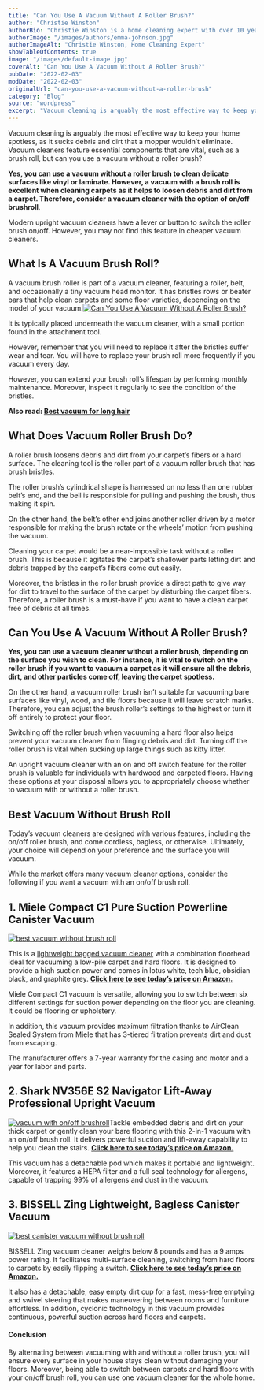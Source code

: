 ```yaml
---
title: "Can You Use A Vacuum Without A Roller Brush?"
author: "Christie Winston"
authorBio: "Christie Winston is a home cleaning expert with over 10 years of experience testing and reviewing vacuum cleaners and cleaning products. She holds certifications in indoor air quality management and specializes in solutions for allergy sufferers. Christie has been featured in publications such as Good Housekeeping, Real Simple, and The Spruce."
authorImage: "/images/authors/emma-johnson.jpg"
authorImageAlt: "Christie Winston, Home Cleaning Expert"
showTableOfContents: true
image: "/images/default-image.jpg"
coverAlt: "Can You Use A Vacuum Without A Roller Brush?"
pubDate: "2022-02-03"
modDate: "2022-02-03"
originalUrl: "can-you-use-a-vacuum-without-a-roller-brush"
category: "Blog"
source: "wordpress"
excerpt: "Vacuum cleaning is arguably the most effective way to keep your home spotless, as it sucks debris and dirt that a mopper wouldn’t eliminate. Vacuum cleaners feature essential components that are vital, such as a brush roll, but can you use a vacuum without a roller brush? Yes, you can use a vacuum without a roller brush to clean delicate surfaces like vinyl &#8230; Read more"
---
```


Vacuum cleaning is arguably the most effective way to keep your home spotless, as it sucks debris and dirt that a mopper wouldn’t eliminate. Vacuum cleaners feature essential components that are vital, such as a brush roll, but can you use a vacuum without a roller brush?

**Yes, you can use a vacuum without a roller brush to clean delicate surfaces like vinyl or laminate. However, a vacuum with a brush roll is excellent when cleaning carpets as it helps to loosen debris and dirt from a carpet. Therefore, consider a vacuum cleaner with the option of on/off brushroll**.

Modern upright vacuum cleaners have a lever or button to switch the roller brush on/off. However, you may not find this feature in cheaper vacuum cleaners.

## **What Is A Vacuum Brush Roll?**

A vacuum brush roller is part of a vacuum cleaner, featuring a roller, belt, and occasionally a tiny vacuum head monitor. It has bristles rows or beater bars that help clean carpets and some floor varieties, depending on the model of your vacuum.[![Can You Use A Vacuum Without A Roller Brush?](images/Can-You-Use-A-Vacuum-Without-A-Roller-Brush.jpg)](https://www.bestofvacuum.com/can-you-use-a-vacuum-without-a-roller-brush/)

It is typically placed underneath the vacuum cleaner, with a small portion found in the attachment tool.

However, remember that you will need to replace it after the bristles suffer wear and tear. You will have to replace your brush roll more frequently if you vacuum every day.

However, you can extend your brush roll’s lifespan by performing monthly maintenance. Moreover, inspect it regularly to see the condition of the bristles.

**Also read: [Best vacuum for long hair](https://www.bestofvacuum.com/best-vacuum-for-long-hair/)**

## **What Does Vacuum Roller Brush Do?**

A roller brush loosens debris and dirt from your carpet’s fibers or a hard surface. The cleaning tool is the roller part of a vacuum roller brush that has brush bristles.

The roller brush’s cylindrical shape is harnessed on no less than one rubber belt’s end, and the bell is responsible for pulling and pushing the brush, thus making it spin.

On the other hand, the belt’s other end joins another roller driven by a motor responsible for making the brush rotate or the wheels’ motion from pushing the vacuum.

Cleaning your carpet would be a near-impossible task without a roller brush. This is because it agitates the carpet’s shallower parts letting dirt and debris trapped by the carpet’s fibers come out easily.

Moreover, the bristles in the roller brush provide a direct path to give way for dirt to travel to the surface of the carpet by disturbing the carpet fibers. Therefore, a roller brush is a must-have if you want to have a clean carpet free of debris at all times.

## **Can You Use A Vacuum Without A Roller Brush?**

**Yes, you can use a vacuum cleaner without a roller brush, depending on the surface you wish to clean. For instance, it is vital to switch on the roller brush if you want to vacuum a carpet as it will ensure all the debris, dirt, and other particles come off, leaving the carpet spotless.**

On the other hand, a vacuum roller brush isn’t suitable for vacuuming bare surfaces like vinyl, wood, and tile floors because it will leave scratch marks. Therefore, you can adjust the brush roller’s settings to the highest or turn it off entirely to protect your floor.

Switching off the roller brush when vacuuming a hard floor also helps prevent your vacuum cleaner from flinging debris and dirt. Turning off the roller brush is vital when sucking up large things such as kitty litter.

An upright vacuum cleaner with an on and off switch feature for the roller brush is valuable for individuals with hardwood and carpeted floors. Having these options at your disposal allows you to appropriately choose whether to vacuum with or without a roller brush.

## Best Vacuum Without Brush Roll

Today’s vacuum cleaners are designed with various features, including the on/off roller brush, and come cordless, bagless, or otherwise. Ultimately, your choice will depend on your preference and the surface you will vacuum.

While the market offers many vacuum cleaner options, consider the following if you want a vacuum with an on/off brush roll.

## **1\. Miele Compact C1 Pure Suction Powerline Canister Vacuum**

[![best vacuum without brush roll](images/Miele-Pure-Suction-Canister-Vacuum-Lotus-White.jpg)](https://www.amazon.com/gp/product/B06XHPLYZL/ref=as_li_tl?ie=UTF8&camp=1789&creative=9325&creativeASIN=B06XHPLYZL&linkCode=am2&tag=bestofvacuum2-20&linkId=3fa9010f548144a45211493572ef2666)

This is a [lightweight bagged vacuum cleaner](https://www.bestofvacuum.com/best-bagged-vacuum/) with a combination floorhead ideal for vacuuming a low-pile carpet and hard floors. It is designed to provide a high suction power and comes in lotus white, tech blue, obsidian black, and graphite grey. [**Click here to see today’s price on Amazon.**](https://www.amazon.com/gp/product/B06XHPLYZL/ref=as_li_tl?ie=UTF8&camp=1789&creative=9325&creativeASIN=B06XHPLYZL&linkCode=am2&tag=bestofvacuum2-20&linkId=3fa9010f548144a45211493572ef2666)

Miele Compact C1 vacuum is versatile, allowing you to switch between six different settings for suction power depending on the floor you are cleaning. It could be flooring or upholstery.

In addition, this vacuum provides maximum filtration thanks to AirClean Sealed System from Miele that has 3-tiered filtration prevents dirt and dust from escaping.

The manufacturer offers a 7-year warranty for the casing and motor and a year for labor and parts.

## **2\. Shark NV356E S2 Navigator Lift-Away Professional Upright Vacuum**

[![vacuum with on/off brushroll](images/Shark-Navigator-Lift-Away-Professional-NV356E.jpg)](https://www.amazon.com/gp/product/B005KMDV9A/ref=as_li_tl?ie=UTF8&camp=1789&creative=9325&creativeASIN=B005KMDV9A&linkCode=am2&tag=bestofvacuum2-20&linkId=30e34dfd6575bbee350c98eac70bfe25)Tackle embedded debris and dirt on your thick carpet or gently clean your bare flooring with this 2-in-1 vacuum with an on/off brush roll. It delivers powerful suction and lift-away capability to help you clean the stairs. [**Click here to see today’s price on Amazon.**](https://www.amazon.com/gp/product/B005KMDV9A/ref=as_li_tl?ie=UTF8&camp=1789&creative=9325&creativeASIN=B005KMDV9A&linkCode=am2&tag=bestofvacuum2-20&linkId=30e34dfd6575bbee350c98eac70bfe25)

This vacuum has a detachable pod which makes it portable and lightweight. Moreover, it features a HEPA filter and a full seal technology for allergens, capable of trapping 99% of allergens and dust in the vacuum.

## 3\. BISSELL Zing Lightweight, Bagless Canister Vacuum

[![best canister vacuum without brush roll](images/Bissell-Zing-Bagless-1665.jpg)](https://www.amazon.com/gp/product/B075PL2GDD/ref=as_li_tl?ie=UTF8&camp=1789&creative=9325&creativeASIN=B075PL2GDD&linkCode=am2&tag=bestofvacuum2-20&linkId=8914d1cfd58e14708e1122060daa31f6)

BISSELL Zing vacuum cleaner weighs below 8 pounds and has a 9 amps power rating. It facilitates multi-surface cleaning, switching from hard floors to carpets by easily flipping a switch. [**Click here to see today’s price on Amazon.**](https://www.amazon.com/gp/product/B075PL2GDD/ref=as_li_tl?ie=UTF8&camp=1789&creative=9325&creativeASIN=B075PL2GDD&linkCode=am2&tag=bestofvacuum2-20&linkId=8914d1cfd58e14708e1122060daa31f6) 

It also has a detachable, easy empty dirt cup for a fast, mess-free emptying and swivel steering that makes maneuvering between rooms and furniture effortless. In addition, cyclonic technology in this vacuum provides continuous, powerful suction across hard floors and carpets.

#### **Conclusion**

By alternating between vacuuming with and without a roller brush, you will ensure every surface in your house stays clean without damaging your floors. Moreover, being able to switch between carpets and hard floors with your on/off brush roll, you can use one vacuum cleaner for the whole home.